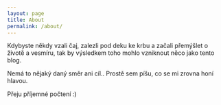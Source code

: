 ```yaml
---
layout: page
title: About
permalink: /about/
---
```


Kdybyste někdy vzali čaj, zalezli pod deku ke krbu a začali přemýšlet o životě a vesmíru, tak by výsledkem toho mohlo vzniknout něco jako tento blog.

Nemá to nějaký daný směr ani cíl.. Prostě sem píšu, co se mi zrovna honí hlavou.

Přeju příjemné počtení :)
